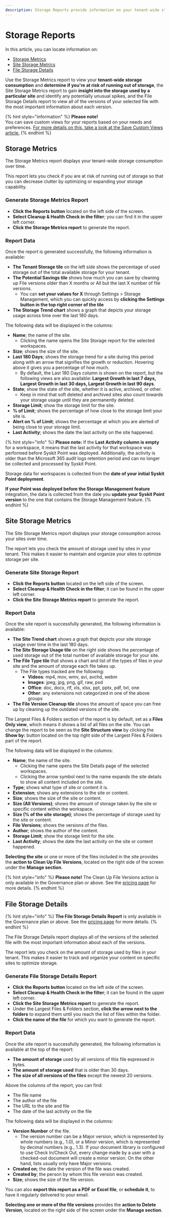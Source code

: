 ```yaml
---
description: Storage Reports provide information on your tenant-wide storage consumption.
---
```


# Storage Reports

In this article, you can locate information on:

* [Storage Metrics](storage-reports.md#storage-metrics)
* [Site Storage Metrics](storage-reports.md#site-storage-metrics)
* [File Storage Details](storage-reports.md#file-storage-details)

Use the Storage Metrics report to view your **tenant-wide storage consumption** and **determine if you're at risk of running out of storage**, the Site Storage Metrics report to gain **insight into the storage used by a particular site** and identify any potentially unusual spikes, and the File Storage Details report to view all of the versions of your selected file with the most important information about each version.

{% hint style="information" %}
**Please note!**  
You can save custom views for your reports based on your needs and preferences. [For more details on this, take a look at the Save Custom Views article.](../configuration/custom-views.md)
{% endhint %}

## Storage Metrics

The Storage Metrics report displays your tenant-wide storage consumption over time. &#x20;

This report lets you check if you are at risk of running out of storage so that you can decrease clutter by optimizing or expanding your storage capability.

### Generate Storage Metrics Report

* **Click the Reports button** located on the left side of the screen.
* **Select Cleanup & Health Check in the filter**; you can find it in the upper left corner.
* **Click the Storage Metrics report** to generate the report.

### Report Data

Once the report is generated successfully, the following information is available:

* **The Tenant Storage tile** on the left side shows the percentage of used storage out of the total available storage for your tenant.
* **The Potential Savings tile** shows how much you can save by cleaning up File versions older than X months or All but the last X number of file versions.
  * You can **set your values for X** through Settings > Storage Management, which you can quickly access by **clicking the Settings button in the top right corner of the tile**
* **The Storage Trend chart** shows a graph that depicts your storage usage across time over the last 180 days.

The following data will be displayed in the columns:

* **Name**; the name of the site.
  * Clicking the name opens the Site Storage report for the selected workspaces.
* **Size**; shows the size of the site.
* **Last 180 Days**; shows the storage trend for a site during this period along with an arrow that signifies the growth or reduction. Hovering above it gives you a percentage of how much.
  * By default, the Last 180 Days column is shown on the report, but the following views are also available: **Largest Growth in last 7 days, Largest Growth in last 30 days, Largest Growth in last 90 days**.
* **State**; show the state of the site, whether it is active, archived, or other.
  * Keep in mind that soft deleted and archived sites also count towards your storage usage until they are permanently deleted.
* **Storage Limit**; show the storage limit for the site.
* **% of Limit**; shows the percentage of how close to the storage limit your site is.
* **Alert on % of Limit**; shows the percentage at which you are alerted of being close to your storage limit.
* **Last Activity**; shows the date the last activity on the site happened.

{% hint style="info" %}
**Please note:** If the **Last Activity column is empty** for a workspace, it means that the last activity for that workspace was performed before Syskit Point was deployed. Additionally, the activity is older than the Microsoft 365 audit logs retention period and can no longer be collected and processed by Syskit Point.

Storage data for workspaces is collected from the **date of your initial Syskit Point deployment**.

**If your Point was deployed before the Storage Management feature** integration, the data is collected from the date you **update your Syskit Point version** to the one that contains the Storage Management feature.
{% endhint %}

## Site Storage Metrics

The Site Storage Metrics report displays your storage consumption across your sites over time. &#x20;

The report lets you check the amount of storage used by sites in your tenant. This makes it easier to maintain and organize your sites to optimize storage per site.

### Generate Site Storage Report

* **Click the Reports button** located on the left side of the screen.
* **Select Cleanup & Health Check in the filter**; it can be found in the upper left corner.
* **Click the Site Storage Metrics report** to generate the report.

### Report Data

Once the site report is successfully generated, the following information is available:

* **The Site Trend chart** shows a graph that depicts your site storage usage over time in the last 180 days.
* **The Site Storage Usage tile** on the right side shows the percentage of used storage out of the total number of available storage for your site.
* **The File Type tile** that shows a chart and list of the types of files in your site and the amount of storage each file takes up.
  * The File types tracked are the following:
    * **Videos**: mp4, mov, wmv, avi, avchd, webm
    * **Images**: jpeg, jpg, png, gif, raw, psd
    * **Office**: doc, docx, rtf, xls, xlsx, ppt, pptx, pdf, txt, one
    * **Other**: any extensions not categorized in one of the above groups
* **The File Version Cleanup tile** shows the amount of space you can free up by cleaning up the outdated versions of the site.

The Largest Files & Folders section of the report is by default, set as a **Files Only view**, which means it shows a list of all files on the site. You can change the report to be seen as the **Site Structure view** by clicking the **Show by:** button located on the top right side of the Largest Files & Folders part of the report. &#x20;

The following data will be displayed in the columns:

* **Name**; the name of the site.
  * Clicking the name opens the Site Details page of the selected workspaces.
  * Clicking the arrow symbol next to the name expands the site details to show all content included on the site.
* **Type**; shows what type of site or content it is.
* **Extension**; shows any extensions to the site or content.
* **Size**; shows the size of the site or content.
* **Size (All Versions)**; shows the amount of storage taken by the site or specific content within the workspace.
* **Size (% of the site storage)**; shows the percentage of storage used by the site or content.
* **File Versions**; shows the versions of the files.
* **Author**; shows the author of the content.
* **Storage Limit**; show the storage limit for the site.
* **Last Activity**; shows the date the last activity on the site or content happened.

**Selecting the site** or one or more of the files included in the site provides the **action to Clean Up File Versions**, located on the right side of the screen under the **Manage section**.

{% hint style="info" %}
**Please note!** The Clean Up File Versions action is only available in the Governance plan or above. See the [pricing page](https://www.syskit.com/products/point/pricing/) for more details.
{% endhint %}

## File Storage Details

{% hint style="info" %}
**The File Storage Details Report** is only available in the Governance plan or above. See the [pricing page](https://www.syskit.com/products/point/pricing/) for more details.
{% endhint %}

The File Storage Details report displays all of the versions of the selected file with the most important information about each of the versions.

The report lets you check on the amount of storage used by files in your tenant. This makes it easier to track and organize your content on specific sites to optimize storage.

### Generate File Storage Details Report

* **Click the Reports button** located on the left side of the screen.
* **Select Cleanup & Health Check in the filter**; it can be found in the upper left corner.
* **Click the Site Storage Metrics report** to generate the report.
* Under the Largest Files & Folders section, **click the arrow next to the folders** to expand them until you reach the list of files within the folder.
* **Click the name of the file** for which you want to generate the report.

### Report Data

Once the site report is successfully generated, the following information is available at the top of the report:

* **The amount of storage** used by all versions of this file expressed in bytes.
* **The amount of storage used** that is older than 30 days.
* **The size of all versions of the files** except the newest 20 versions.

Above the columns of the report, you can find:

* The file name
* The author of the file
* The URL to the site and file
* The date of the last activity on the file

The following data will be displayed in the columns:

* **Version Number** of the file.
  * The version number can be a Major version, which is represented by whole numbers (e.g., 1.0), or a Minor version, which is represented by decimal numbers (e.g., 1.3). If your document library is configured to use Check In/Check Out, every change made by a user with a checked-out document will create a minor version. On the other hand, lists usually only have Major versions.
* **Created on**; the date the version of the file was created.
* **Created by**; the person by whom this file version was created.
* **Size**; shows the size of the file version.

You can also **export this report as a PDF or Excel file**, or **schedule it**, to have it regularly delivered to your email.

**Selecting one or more of the file versions** provides the **action to Delete Version**, located on the right side of the screen under the **Manage section**.
